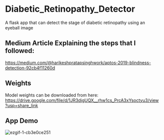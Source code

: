 # Diabetic_Retinopathy_Detector
A flask app that can detect the stage of diabetic retinopathy using an eyeball image

## Medium Article Explaining the steps that I followed:
https://medium.com/@harikeshpratapsinghwork/aptos-2019-blindness-detection-92cb4f11260d

## Weights
Model weights can be downloaded from here: https://drive.google.com/file/d/1JR3djgUQX__rhw1cs_PrcA3xYsoctyu3/view?usp=share_link

## App Demo
![ezgif-1-cb3e0ce251](https://user-images.githubusercontent.com/71792788/214643243-f9ededc5-e6fd-4a82-beab-67a559346938.gif)


